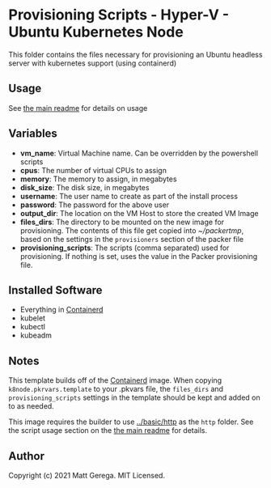 # Provisioning Scripts - Hyper-V - Ubuntu Kubernetes Node

This folder contains the files necessary for provisioning an Ubuntu headless server with kubernetes support (using containerd)


## Usage

See [the main readme][Home] for details on usage

## Variables

* **vm_name**: Virtual Machine name.  Can be overridden by the powershell scripts
* **cpus**: The number of virtual CPUs to assign
* **memory**: The memory to assign, in megabytes
* **disk_size**: The disk size, in megabytes
* **username**: The user name to create as part of the install process
* **password**: The password for the above user
* **output_dir**: The location on the VM Host to store the created VM Image
* **files_dirs**: The directory to be mounted on the new image for provisioning.  The contents of this file get copied into *~/packertmp*, based on the settings in the `provisioners` section of the packer file
* **provisioning_scripts**: The scripts (comma separated) used for provisioning.  If nothing is set, uses the value in the Packer provisioning file.

## Installed Software

* Everything in [Containerd][Containerd]
* kubelet
* kubectl
* kubeadm

## Notes
This template builds off of the [Containerd][Containerd] image.  When copying `k8node.pkrvars.template` to your .pkvars file, the `files_dirs` and `provisioning_scripts` settings in the template should be kept and added on to as needed.

This image requires the builder to use [../basic/http](../basic/http) as the `http` folder.  See the script usage section on the [the main readme][Home] for details.

## Author

Copyright (c) 2021 Matt Gerega. MIT Licensed.

[Home]: ../../README.md
[Containerd]: ../containerd/README.md
